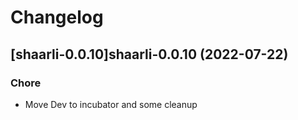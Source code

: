 # Changelog



## [shaarli-0.0.10]shaarli-0.0.10 (2022-07-22)

### Chore

- Move Dev to incubator and some cleanup
  
  